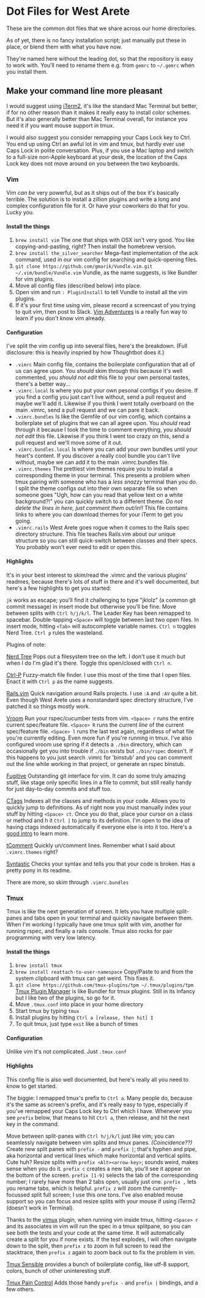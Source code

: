 # Dot Files for West Arete

These are the common dot files that we share across our home directories.

As of yet, there is no fancy installation script; just manually put these in
place, or blend them with what you have now.

They're named here without the leading dot, so that the repository is easy to
work with. You'll need to rename them e.g. from `gemrc` to `~/.gemrc` when you
install them.

## Make your command line more pleasant
I would suggest using [iTerm2](https://iterm2.com), it's like the standard Mac Terminal but better, if for no other reason than it makes it really easy to install color schemes. But it's also generally better than Mac Terminal overall, for instance you need it if you want mouse support in tmux.

I would also suggest you consider remapping your Caps Lock key to Ctrl. You end
up using Ctrl an awful lot in vim and tmux, but hardly ever use Caps Lock in
polite conversation. Plus, if you use a Mac laptop and switch to a full-size
non-Apple keyboard at your desk, the location of the Caps Lock key does not
move around on you between the two keyboards.

### Vim
Vim _can be_ very powerful, but as it ships out of the box it's basically
terrible. The solution is to install a zillion plugins and write a long and
complex configuration file for it. Or have your coworkers do that for you. Lucky you.

#### Install the things
1. `brew install vim` The one that ships with OSX isn't very good. You like copying-and-pasting, right? Then install the homebrew version.
2. `brew install the_silver_searcher` Mega-fast implementation of the ack command, used in our vim config for searching and quick-opening files.
3. `git clone https://github.com/gmarik/Vundle.vim.git ~/.vim/bundle/Vundle.vim` Vundle, as the name suggests, is like Bundler for vim plugins.
4. Move all config files (described below) into place.
5. Open vim and run `: PluginInstall` to tell Vundle to install all the vim plugins.
6. If it's your first time using vim, please record a screencast of you trying to quit vim, then post to Slack. [Vim Adventures](http://vim-adventures.com) is a really fun way to learn if you don't know vim already.

#### Configuration
I've split the vim config up into several files, here's the breakdown. (Full disclosure: this is heavily inspried by how Thoughtbot does it.)

* `.vimrc` Main config file, contains the boilerplate configuration that all of us can agree upon. You _should_ skim through this because it's well commented, you _should not edit_ this file to your own personal tastes, there's a better way...
* `.vimrc.local` Is where you put your own pesonal configs if you desire. If you find a config you just can't live without, send a pull request and maybe we'll add it. Likewise if you think I went totally overboard on the main .vimrc, send a pull request and we can pare it back.
* `.vimrc.bundles` Is like the Gemfile of our vim config, which contains a boilerplate set of plugins that we can all agree upon. You _should_ read through it because I took the time to comment everything, you _should not edit_ this file. Likewise if you think I went too crazy on this, send a pull request and we'll move some of it out.
* `.vimrc.bundles.local` Is where you can add your own bundles until your heart's content. If you discover a really cool bundle you can't live without, maybe we can add it to the main .vimrc.bundles file.
* `.vimrc.themes` The prettiest vim themes require you to install a corresponding theme in your terminal. This presents a problem when tmux pairing with someone who has a _less snazzy_ terminal than you do. I split the theme configs out into their own separate file so when someone goes "Ugh, how can you read that yellow text on a white background?!" you can quickly switch to a different theme. _Do not delete the lines in here, just comment them out/in!!_ This file contains links to where you can download themes for your iTerm to get you going.
* `.vimrc.rails` West Arete goes rogue when it comes to the Rails spec directory structure. This file teaches Rails.vim about our unique structure so you can still quick-switch between classes and their specs. You probably won't ever need to edit or open this.

#### Highlights

It's in your best interest to skim/read the .vimrc and the various plugins' readmes, because there's lots of stuff in there and it's well documented, but here's a few highlights to get you started:

`jk` works as escape; you'll find it challenging to type "jklolz" (a common git commit message) in insert mode but otherwise you'll be fine. Move between splits with `Ctrl h/j/k/l`. The Leader Key has been remapped to spacebar. Double-tapping `<Space>` will toggle between last two open files. In insert mode, hitting `<Tab>` will autocomplete variable names. `Ctrl n` toggles Nerd Tree. `Ctrl p` rules the wasteland.

Plugins of note:

[Nerd Tree](https://github.com/scrooloose/nerdtree) Pops out a filesystem tree on the left. I don't use it much but when I do I'm glad it's there. Toggle this open/closed with `Ctrl n`.

[Ctrl-P](http://github.com/ctrlpvim/ctrlp.vim) Fuzzy-match file finder. I use this most of the time that I open files. Enact it with `Ctrl p` as the name suggests.

[Rails.vim](https://github.com/tpope/vim-rails) Quick navigation around Rails projects. I use `:A` and `:AV` quite a bit. Even though West Arete uses a nonstandard spec directory structure, I've patched it so things mostly work.

[Vroom](https://github.com/skalnik/vim-vroom) Run your rspec/cucumber tests from vim. `<Space> r` runs the entire current spec/feature file. `<Space> R` runs the current _line_ of the current spec/feature file. `<Space> l` runs the last test again, regardless of what file you're currently editing. Even more fun if you're running in tmux. I've also configured vroom use spring if it detects a `./bin` directory, which can occasionally get you into trouble if `./bin` exists but `./bin/rspec` doesn't. If this happens to you just search .vimrc for 'binstub' and you can comment out the line while working in that project, or generate an rspec binstub.

[Fugitive](https://github.com/tpope/vim-fugitive) Outstanding git interface for vim. It can do some truly amazing stuff, like stage only specific lines in a file to commit, but still really handy for just day-to-day commits and stuff too.

[CTags](http://github.com/vim-scripts/ctags.vim) Indexes all the classes and methods in your code. Allows you to quickly jump to definitions. As of right now you must manually index your stuff by hitting `<Space> ct`. Once you do that, place your cursor on a class or method and h
it `Ctrl ]` to jump to its definition. I'm open to the idea of having ctags indexed automatically if everyone else is into it too. Here's a [good intro](http://andrew.stwrt.ca/posts/vim-ctags) to learn more.

[tComment](http://github.com/vim-scripts/tComment) Quickly un/comment lines. Remember what I said about `.vimrc.themes` right?

[Syntastic](https://github.com/scrooloose/syntastic) Checks your syntax and tells you that your code is broken. Has a pretty pony in its readme.

There are more, so skim through `.vimrc.bundles`

### Tmux

Tmux is like the next generation of screen. It lets you have multiple split-panes and tabs open in your terminal and quickly navigate between them. When I'm working I typically have one tmux split with vim, another for running rspec, and finally a rails console. Tmux also rocks for pair programming with very low latency.

#### Install the things
1. `brew install tmux`
2. `brew install reattach-to-user-namespace` Copy/Paste to and from the system clipboard with tmux can get weird. This fixes it.
3. `git clone https://github.com/tmux-plugins/tpm ~/.tmux/plugins/tpm` [Tmux Plugin Manager](https://github.com/tmux-plugins/tpm) is like Bundler for tmux plugins. Still in its infancy but I like two of the plugins, so go for it.
4. Move `.tmux.conf` into place in your home directory
5. Start tmux by typing `tmux`
6. Install plugins by hitting `Ctrl a [release, then hit] I`
7. To quit tmux, just type `exit` like a bunch of times

#### Configuration
Unlike vim it's not complicated. Just `.tmux.conf`

#### Highlights

This config file is also well documented, but here's really all you need to know to get started.

The biggie: I remapped tmux's prefix to `Ctrl a`. Many people do, because it's the same as screen's prefix, and it's really easy to type, especially if you've remapped your Caps Lock key to Ctrl which I have. Whenever you see `prefix` below, that means to hit `Ctrl a`, then release, and hit the next key in the command.

Move between split-panes with `Ctrl h/j/k/l` just like vim; you can seamlessly navigate between vim splits and tmux panes. _(Coincidence??)_ Create new split panes with `prefix -` and `prefix |`; that's hyphen and pipe, aka horizontal and vertical lines which make horizontal and vertical splits. Cute huh? Resize splits with `prefix <Alt><arrow-key>`; sounds weird, makes sense when you do it. `prefix c` creates a new tab, you'll see it appear on the bottom of the screen. `prefix [1-9]` selects the tab of the corresponding number; I rarely have more than 2 tabs open, usually just one. `prefix ,` lets you rename tabs, which is helpful. `prefix z` will zoom the currently-focussed split full screen; I use this one tons. I've also enabled mouse support so you can focus and resize splits with your mouse if using iTerm2 (doesn't work in Terminal).

Thanks to the [vimux](https://github.com/yunake/vimux) plugin, when running vim inside tmux, hitting `<Space> r` and its associates in vim will run the spec in a tmux splitpane, so you can see both the tests and your code at the same time. It will automatically create a split for you if none exists. If the test explodes, I will often navigate down to the split, then `prefix z` to zoom in full screen to read the stacktrace, then `prefix z` again to zoom back out to fix the problem in vim.

[Tmux Sensible](https://github.com/tmux-plugins/tmux-sensible) provides a bunch of boilerplate config, like utf-8 support, colors, bunch of other uninteresting stuff.

[Tmux Pain Control](https://github.com/tmux-plugins/tmux-pain-control) Adds those handy `prefix -` and `prefix |` bindings, and a few others.
